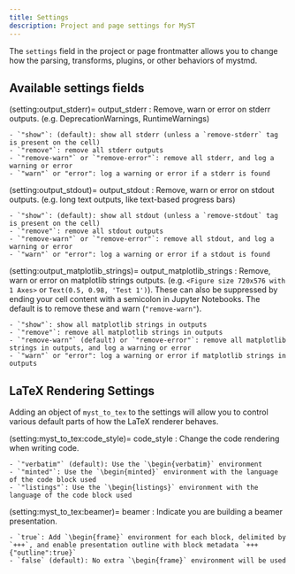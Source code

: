 ```yaml
---
title: Settings
description: Project and page settings for MyST
---
```


The `settings` field in the project or page frontmatter allows you to change how the parsing, transforms, plugins, or other behaviors of mystmd.

## Available settings fields

(setting:output_stderr)=
output_stderr
: Remove, warn or error on stderr outputs. (e.g. DeprecationWarnings, RuntimeWarnings)

    - `"show"`: (default): show all stderr (unless a `remove-stderr` tag is present on the cell)
    - `"remove"`: remove all stderr outputs
    - `"remove-warn"` or `"remove-error"`: remove all stderr, and log a warning or error
    - `"warn"` or "error": log a warning or error if a stderr is found

(setting:output_stdout)=
output_stdout
: Remove, warn or error on stdout outputs. (e.g. long text outputs, like text-based progress bars)

    - `"show"`: (default): show all stdout (unless a `remove-stdout` tag is present on the cell)
    - `"remove"`: remove all stdout outputs
    - `"remove-warn"` or `"remove-error"`: remove all stdout, and log a warning or error
    - `"warn"` or "error": log a warning or error if a stdout is found

(setting:output_matplotlib_strings)=
output_matplotlib_strings
: Remove, warn or error on matplotlib strings outputs. (e.g. `<Figure size 720x576 with 1 Axes>` or `Text(0.5, 0.98, 'Test 1')`). These can also be suppressed by ending your cell content with a semicolon in Jupyter Notebooks. The default is to remove these and warn (`"remove-warn"`).

    - `"show"`: show all matplotlib strings in outputs
    - `"remove"`: remove all matplotlib strings in outputs
    - `"remove-warn"` (default) or `"remove-error"`: remove all matplotlib strings in outputs, and log a warning or error
    - `"warn"` or "error": log a warning or error if matplotlib strings in outputs

## LaTeX Rendering Settings

Adding an object of `myst_to_tex` to the settings will allow you to control various default parts of how the LaTeX renderer behaves.

(setting:myst_to_tex:code_style)=
code_style
: Change the code rendering when writing code.

    - `"verbatim"` (default): Use the `\begin{verbatim}` environment
    - `"minted"`: Use the `\begin{minted}` environment with the language of the code block used
    - `"listings"`: Use the `\begin{listings}` environment with the language of the code block used

(setting:myst_to_tex:beamer)=
beamer
: Indicate you are building a beamer presentation.

    - `true`: Add `\begin{frame}` environment for each block, delimited by `+++`, and enable presentation outline with block metadata `+++ {"outline":true}`
    - `false` (default): No extra `\begin{frame}` environment will be used
